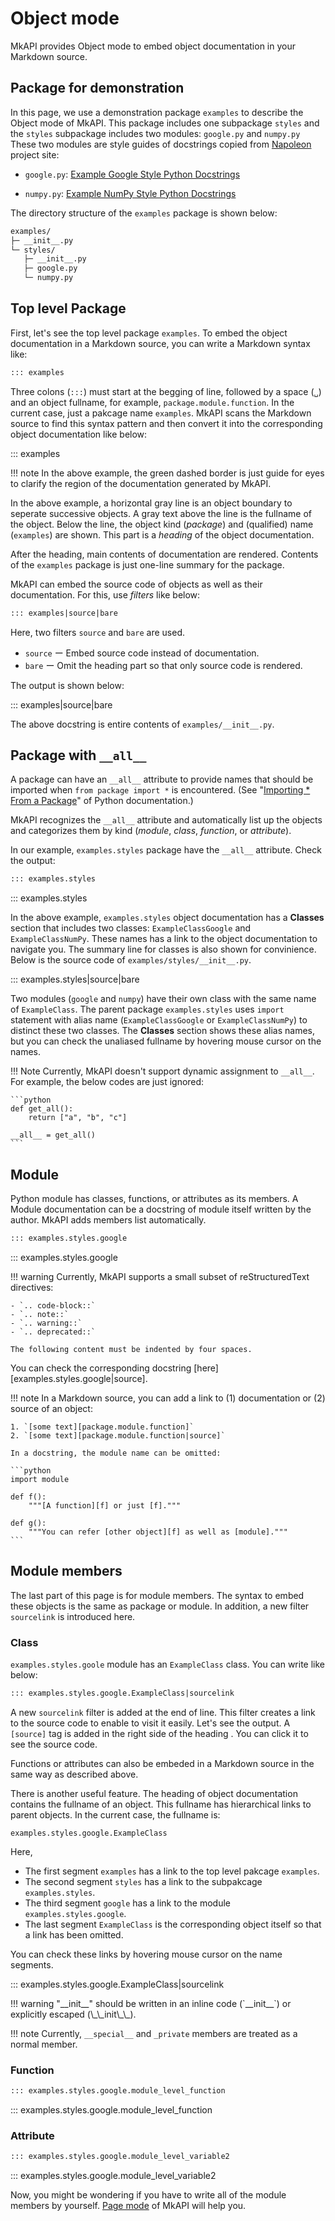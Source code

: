 # Object mode

MkAPI provides Object mode to embed object documentation
in your Markdown source.

## Package for demonstration

In this page, we use a demonstration package `examples`
to describe the Object mode of MkAPI.
This package includes one subpackage `styles`
and the `styles` subpackage includes two modules:
`google.py` and `numpy.py`
These two modules are style guides of docstrings
copied from [Napoleon][napoleon] project site:

- `google.py`: [Example Google Style Python Docstrings][google]

- `numpy.py`: [Example NumPy Style Python Docstrings][numpy]

[napoleon]: https://sphinxcontrib-napoleon.readthedocs.io/en/latest/
[google]: https://sphinxcontrib-napoleon.readthedocs.io/en/latest/example_google.html
[numpy]: https://sphinxcontrib-napoleon.readthedocs.io/en/latest/example_numpy.html

The directory structure of the `examples` package is shown below:

``` sh
examples/
├─ __init__.py
└─ styles/
   ├─ __init__.py
   ├─ google.py
   └─ numpy.py
```

<style type="text/css">
.mkapi-content {
  border: dashed #22772288;
}
</style>

## Top level Package

First, let's see the top level package `examples`.
To embed the object documentation in a Markdown source,
you can write a Markdown syntax like:

```markdown
::: examples
```

Three colons (`:::`) must start at the begging of line,
followed by a space (<code>&blank;</code>) and an object fullname,
for example, `package.module.function`.
In the current case, just a pakcage name `examples`.
MkAPI scans the Markdown source to find this syntax pattern and
then convert it into the corresponding object documentation
like below:

::: examples

!!! note
    In the above example, the green dashed border
    is just guide for eyes to clarify the region of
    the documentation generated by MkAPI.

In the above example, a horizontal gray line is an object
boundary to seperate successive objects.
A gray text above the line is the fullname
of the object.
Below the line, the object kind (*package*) and
(qualified) name (`examples`) are shown.
This part is a *heading* of the object documentation.

After the heading, main contents of documentation
are rendered.
Contents of the `examples` package is just
one-line summary for the package.

MkAPI can embed the source code of objects as well as their
documentation. For this, use *filters* like below:

```markdown
::: examples|source|bare
```

Here, two filters `source` and `bare` are used.

- `source` ー Embed source code instead of documentation.
- `bare` ー Omit the heading part so that only source code is rendered.

The output is shown below:

::: examples|source|bare

The above docstring is entire contents of `examples/__init__.py`.

## Package with `__all__`

A package can have an `__all__` attribute to provide names
that should be imported when `from package import *` is encountered.
(See "[Importing * From a Package][1]" of Python documentation.)

[1]:
https://docs.python.org/3/tutorial/modules.html#importing-from-a-package>

MkAPI recognizes the `__all__` attribute and automatically
list up the objects and categorizes them by kind
(*module*, *class*, *function*, or *attribute*).

In our example, `examples.styles` package have the `__all__` attribute.
Check the output:

```markdown
::: examples.styles
```

::: examples.styles

In the above example, `examples.styles` object documentation has
a **Classes** section that includes two classes:
`ExampleClassGoogle` and `ExampleClassNumPy`.
These names has a link to the object documentation to navigate you.
The summary line for classes is also shown for convinience.
Below is the source code of `examples/styles/__init__.py`.

::: examples.styles|source|bare

Two modules (`google` and `numpy`) have their own class
with the same name of `ExampleClass`.
The parent package `examples.styles` uses `import` statement
with alias name (`ExampleClassGoogle` or `ExampleClassNumPy`)
to distinct these two classes.
The **Classes** section shows these alias names, but you can check
the unaliased fullname by hovering mouse cursor on the names.

!!! Note
    Currently, MkAPI doesn't support dynamic assignment to `__all__`.
    For example, the below codes are just ignored:

    ```python
    def get_all():
        return ["a", "b", "c"]

    __all__ = get_all()
    ```

## Module

Python module has classes, functions, or attributes as its members.
A Module documentation can be a docstring of module itself written by the
author.
MkAPI adds members list automatically.

```markdown
::: examples.styles.google
```

::: examples.styles.google

!!! warning
    Currently, MkAPI supports a small subset of reStructuredText directives:

    - `.. code-block::`
    - `.. note::`
    - `.. warning::`
    - `.. deprecated::`

    The following content must be indented by four spaces.

You can check the corresponding docstring
[here][examples.styles.google|source].

!!! note
    In a Markdown source, you can add a link to
    (1) documentation or (2) source of an object:

    1. `[some text][package.module.function]`
    2. `[some text][package.module.function|source]`

    In a docstring, the module name can be omitted:

    ```python
    import module

    def f():
        """[A function][f] or just [f]."""

    def g():
        """You can refer [other object][f] as well as [module]."""
    ```

## Module members

The last part of this page is for module members.
The syntax to embed these objects is the same as package or module.
In addition, a new filter `sourcelink` is introduced here.

### Class

`examples.styles.goole` module has an `ExampleClass` class.
You can write like below:

```markdown
::: examples.styles.google.ExampleClass|sourcelink
```

A new `sourcelink` filter is added at the end of line.
This filter creates a link to the source code
to enable to visit it easily.
Let's see the output.
A `[source]` tag is added in the right side of the heading .
You can click it to see the source code.

Functions or attributes can also be embeded in a Markdown source
in the same way as described above.

There is another useful feature.
The heading of object documentation contains the fullname of an object.
This fullname has hierarchical links to parent objects.
In the current case, the fullname is:

    examples.styles.google.ExampleClass

Here,

- The first segment `examples` has a link to the top level pakcage `examples`.
- The second segment `styles` has a link to the subpakcage `examples.styles`.
- The third segment `google` has a link to the module `examples.styles.google`.
- The last segment `ExampleClass` is the corresponding object itself so that a link
  has been omitted.

You can check these links by hovering mouse cursor on the name segments.

::: examples.styles.google.ExampleClass|sourcelink

!!! warning
    "\_\_init\_\_" should be written in an inline code (\`\_\_init\_\_\`)
    or explicitly escaped (\\\_\\\_init\\\_\\\_).

!!! note
    Currently, `__special__` and `_private` members are treated as
    a normal member.

### Function

```markdown
::: examples.styles.google.module_level_function
```

::: examples.styles.google.module_level_function

### Attribute

```markdown
::: examples.styles.google.module_level_variable2
```

::: examples.styles.google.module_level_variable2

Now, you might be wondering if you have to write
all of the module members by yourself.
[Page mode](page.md) of MkAPI will help you.
